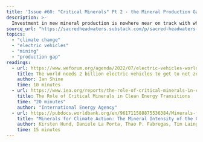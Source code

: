 ```yaml
---
title: 'Issue #60: "Critical Minerals" Pt 2 - the Mineral Production Gap'
description: >-
  Investment in new mineral production is nowhere near on track with what most Paris-compliant scenarios demand. Why is that, and how can we close this mineral production gap?
source_url: "https://sacredheadwaters.substack.com/p/sacred-headwaters-60-critical-minerals"
topics:
  - "climate change"
  - "electric vehicles"
  - "mining"
  - "production gap"
readings:
  - url: https://www.weforum.org/agenda/2022/07/electric-vehicles-world-enough-lithium-resources/
    title: The world needs 2 billion electric vehicles to get to net zero. But is there enough lithium to make all the batteries?
    author: Ian Shine
    time: 10 minutes
  - url: https://www.iea.org/reports/the-role-of-critical-minerals-in-clean-energy-transitions
    title: The Role of Critical Minerals in Clean Energy Transitions
    time: "20 minutes"
    author: "International Energy Agency"
  - url: https://pubdocs.worldbank.org/en/961711588875536384/Minerals-for-Climate-Action-The-Mineral-Intensity-of-the-Clean-Energy-Transition.pdf
    title: "Minerals for Climate Action: The Mineral Intensity of the Clean Energy Transition"
    author: Kirsten Hund, Daniele La Porta, Thao P. Fabregas, Tim Laing, and John Drexhage
    time: 15 minutes
---
```

